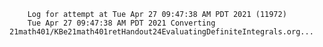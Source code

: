         Log for attempt at Tue Apr 27 09:47:38 AM PDT 2021 (11972)
        Tue Apr 27 09:47:38 AM PDT 2021 Converting 21math401/KBe21math401retHandout24EvaluatingDefiniteIntegrals.org...
